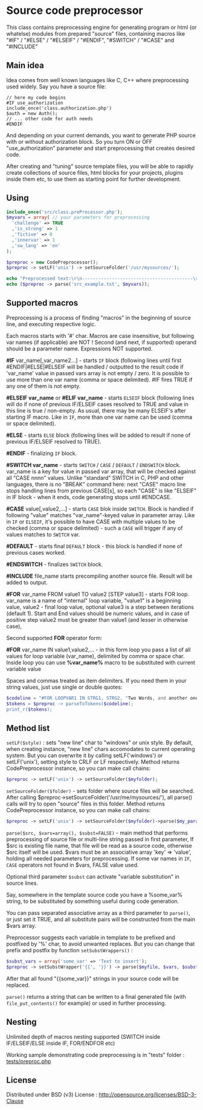 # Source code preprocessor

This class contains preprocessing engine for generating program or html (or whatelse) modules from
prepared "source" files, containing macros like "#IF" / "#ELSE" / "#ELSEIF" / "#ENDIF", "#SWITCH" / "#CASE" and "#INCLUDE"

## Main idea

Idea comes from well known languages like C, C++ where preprocessing used widely.
Say you have a source file:

```text
// here my code begins
#IF use_authorization
include_once('class.authorization.php')
$auth = new Auth();
// ... other code for auth needs
#ENDIF
```
And depending on your current demands, you want to generate PHP source with or without authorization block.
So you turn ON or OFF "use_authorization" parameter and start preprocessing that creates desired code.

After creating and "tuning" source template files, you will be able to rapidly create collections of source files, html blocks for
your projects, plugins inside them etc, to use them as starting point for further development.

## Using

```php
include_once('src/class.preProcessor.php');
$myvars = array( // your parameters for preprocessing
  'challenge' => TRUE
  ,'is_strong' => 1
  ,'fictive' => 0
  ,'innervar' => 1
  ,'sw_lang' => 'en'
);

$preproc = new CodePreprocessor();
$preproc -> setLF('unix') -> setSourceFolder('/usr/mysources/');

echo "Preprocessed text:\r\n-----------------------------------------\r\n";
echo ($preproc -> parse('src_example.txt', $myvars));
```
## Supported macros

Preprocessing is a process of finding "macros" in the beginning of source line,
and executing respective logic.

Each macros starts with '#' char. Macros are case insensitive, but following var names (if applicable) are NOT !
Second (and next, if supported) operand should be a parameter name. Expressions NOT supported.

**#IF** var_name[,var_name2...] - starts `IF` block (following lines until first #ENDIF|#ELSE|#ELSEIF will be handled / outputted to the result code
if 'var_name' value in passed vars array is not empty / zero.
It is possible to use more than one var name (comma or space delimited). #IF fires TRUE if any one of them
is not empty.

**#ELSEIF var_name** or **#ELIF var_name** - starts `ELSEIF` block (following lines will do if none of previous IF/ELSEIF cases resolved to TRUE
and value in this line is true / non-empty.
As usual, there may be many ELSEIF's after starting IF macro.
Like in `IF`, more than one var name can be used (comma or space delimited).

**#ELSE** - starts `ELSE` block (following lines will be added to result if none of previous IF/ELSEIF resolved to TRUE).

**#ENDIF** - finalizing `IF` block.

**#SWITCH var_name**  - starts `SWITCH` / `CASE` / `DEFAULT` / `ENDSWITCH` block. var_name is a key for value in passed var array,
  that will be checked against all "CASE nnnn" values. Unlike "standard" SWITCH in C, PHP and other languages, there is no "BREAK" command here:
  next "CASE" macro line stops handling lines from previous CASE[s], so each "CASE" is like "ELSEIF" in IF block - when it ends, code generating stops until #ENDCASE.

**#CASE** value[,value2,...] - starts `CASE` blok inside `SWITCH`. Block is handled if following "value" matches "var_name"-keyed value in parameter array.
  Like in `IF` or `ELSEIF`, it's possible to have CASE with multiple values to be checked (comma or space delimited) -
  such a `CASE` will trigger if any of values matches to `SWITCH` var.

**#DEFAULT** - starts final `DEFAULT` block - this block is handled if none of previous cases worked.

**#ENDSWITCH** - finalizes `SWITCH` block.

**#INCLUDE** file_name starts precompiling another source file. Result will be added to output.

**#FOR** var_name FROM value1 TO value2 [STEP value3] - starts FOR loop.
  var_name is a name of "internal" loop variable, "value1" is a beginning value, value2 - final loop value, optional value3 is a step between iterations (default 1).
  Start and End values should be numeric values, and in case of positive step value2 must be greater than value1 (and lesser in otherwise case), 

Second supported **FOR** operator form:

**#FOR** var_name IN value1,value2,... - in this form loop you pass a list of all values for loop variable (var_name), delimited by comma or space char.
  Inside loop you can use **%var_name%** macro to be substituted with current variable value

Spaces and commas treated as item delimiters. If you need them in your string values, just use single or double quotes:

```php
$codeline = "#FOR LOOPVAR1 IN STRG1, STRG2, "Two Words, and another one"
$tokens = $preproc -> parseToTokens($codeline);
print_r($tokens);
```

## Method list

`setLF($style)` : sets "new line" char to "windows" or unix style. By default, when creating instance, "new line" chars
accomodates to current operating system. But you can overwrite it by calling setLF('windows') or setLF('unix'),
setting style to CRLF or LF respectively.
Method returns CodePreprocessor instance, so you can make call chains:
```php
$preproc -> setLF('unix') -> setSourceFolder($myfolder);
```

`setSourceFolder($folder)` - sets folder where source files will be searched.
After calling $preproc->setSourceFolder('/usr/me/mysources/'), all parse() calls will try to open "source" files in this folder.
Method returns CodePreprocessor instance, so you can make call chains:

```php
$preproc -> setLF('unix') -> setSourceFolder($myfolder)->parse($my_params);
```
`parse($src, $vars=array(), $subst=FALSE)` - main method that performs preprocessing of source file or multi-line string passed in first parameter,
If $src is existing file name, that file will be read as a source code, otherwise $src itself will be used.
$vars must be an associative array 'key' => 'value', holding all needed parameters for preprocessing.
If some var names in `IF`, `CASE` operators not found in $vars, FALSE value used.

Optional third parameter `$subst` can activate "variable substitution" in source lines.

Say, somewhere in the template source code you have a %some_var% string, to be substituted by something useful during
code generation.

You can pass separated associative array as a third parameter to `parse()`, or just set it TRUE, and all substitute pairs will be constructed from the main $vars array.

Preprocessor suggests each variable in template to be prefixed and postfixed by '%' char, to avoid unwanted replaces.
But you can change that prefix and postfix by function `setSubstWrappers()` :

```php
$subst_vars = array('some_var' => 'Text to insert');
$preproc -> setSubstWrapper('{{', '}}') -> parse($myfile, $vars, $subst_vars);
```
After that all found "{{some_var}}" strings in your source code will be replaced.

`parse()` returns a string that can be written to a final generated file (with `file_put_contents()` for example) or used in further processing.


## Nesting
Unlimited depth of macros nesting supported (SWITCH inside IF/ELSEIF/ELSE inside IF, FOR/ENDFOR etc)

Working sample demonstrating code preprocessing is in "tests" folder :
[tests/preproc.php](tests/preproc.php)

## License
Distributed under BSD (v3) License :
http://opensource.org/licenses/BSD-3-Clause

